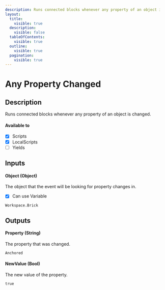 ```yaml
---
description: Runs connected blocks whenever any property of an object is changed.
layout:
  title:
    visible: true
  description:
    visible: false
  tableOfContents:
    visible: true
  outline:
    visible: true
  pagination:
    visible: true
---
```


# Any Property Changed

## Description

Runs connected blocks whenever any property of an object is changed.

#### Available to

* [x] Scripts
* [x] LocalScripts
* [ ] Yields

## Inputs

#### Object (Object)

The object that the event will be looking for property changes in.

* [x] Can use Variable

```
Workspace.Brick
```

## Outputs

#### Property (String)

The property that was changed.

```
Anchored
```

#### NewValue (Bool)

The new value of the property.

```
true
```
